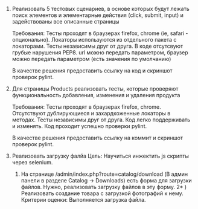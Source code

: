 
1. Реализовать 5 тестовых сценариев, в основе которых будут лежать поиск элементов и элементарные действия 
(click, submit, input) и задействованы все описанные страницы

    Требования:
    Тесты проходят в браузерах firefox, chrome (ie, safari - опционально).
    Локаторы используются из отдельного пакета с локаторами.
    Тесты независимы друг от друга.
    В коде отсутсвуют грубые нарушения PEP8.
    url можно передать параметром, браузер можно передать параметром (есть значения по умолчанию)

    В качестве решения предоставить ссылку на код и скриншот проверок pylint.

2. Для страницы Products реализовать тесты, которые проверяют функциональность добавления, изменения и удаления продукта

    Требования:
    Тесты проходят в браузерах firefox, chrome.
    Отсутствуют дублирующиеся и захардкоженные локаторы в методах.
    Тесты независимы друг от друга.
    Код легко поддерживать и изменять.
    Код проходит успешно проверки pylint.

    В качестве решения предоставить ссылку на коммит и скриншот проверок pylint.

3. Реализовать загрузку фалйа
    Цель: Научиться инжектить js скрипты через selenium.
    1) На странице /admin/index.php?route=catalog/download (В админ панели в разделе Catalog -> Downloads) есть форма для загрузки файлов. Нужно, реализовать загрузку файлов в эту форму.
    2* ) Реализовать создание товара с загрузкой фотографий к нему.
    Критерии оценки: Выполняется загрузка файла. 
   